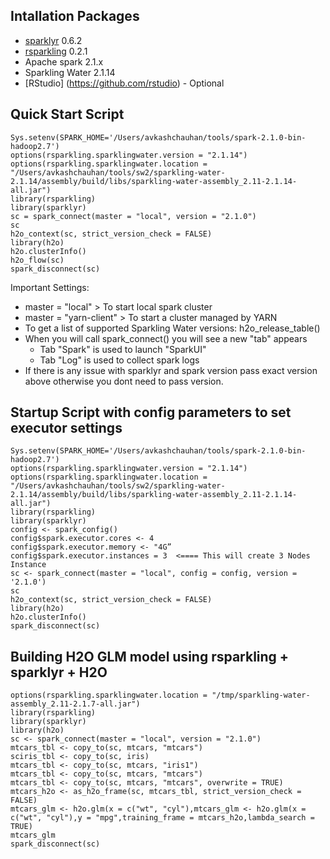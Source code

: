 
## Intallation Packages ##
 - [sparklyr](https://spark.apache.org/docs/latest/sparkr.html) 0.6.2
 - [rsparkling](https://github.com/h2oai/rsparkling) 0.2.1 
 - Apache spark 2.1.x
 - Sparkling Water 2.1.14
 - [RStudio] (https://github.com/rstudio) - Optional 


## Quick Start Script ##
```
Sys.setenv(SPARK_HOME='/Users/avkashchauhan/tools/spark-2.1.0-bin-hadoop2.7')
options(rsparkling.sparklingwater.version = "2.1.14") 
options(rsparkling.sparklingwater.location = "/Users/avkashchauhan/tools/sw2/sparkling-water-2.1.14/assembly/build/libs/sparkling-water-assembly_2.11-2.1.14-all.jar")
library(rsparkling)
library(sparklyr)
sc = spark_connect(master = "local", version = "2.1.0")
sc
h2o_context(sc, strict_version_check = FALSE)
library(h2o)
h2o.clusterInfo()
h2o_flow(sc)
spark_disconnect(sc)
```

Important Settings:
 - master = "local"         > To start local spark cluster
 - master = "yarn-client"   > To start a cluster managed by YARN 
 - To get a list of supported Sparkling Water versions: h2o_release_table()
 - When you will call spark_connect() you will see a new "tab" appears
   - Tab "Spark" is used to launch "SparkUI" 
   - Tab "Log" is used to collect spark logs
 - If there is any issue with sparklyr and spark version pass exact version above otherwise you dont need to pass version.

 
## Startup Script with config parameters to set executor settings ##
```
Sys.setenv(SPARK_HOME='/Users/avkashchauhan/tools/spark-2.1.0-bin-hadoop2.7')
options(rsparkling.sparklingwater.version = "2.1.14") 
options(rsparkling.sparklingwater.location = "/Users/avkashchauhan/tools/sw2/sparkling-water-2.1.14/assembly/build/libs/sparkling-water-assembly_2.11-2.1.14-all.jar")
library(rsparkling)
library(sparklyr)
config <- spark_config()
config$spark.executor.cores <- 4
config$spark.executor.memory <- "4G”
config$spark.executor.instances = 3  <==== This will create 3 Nodes Instance
sc <- spark_connect(master = "local", config = config, version = '2.1.0')
sc
h2o_context(sc, strict_version_check = FALSE)
library(h2o)
h2o.clusterInfo()
spark_disconnect(sc)
```

## Building H2O GLM model using rsparkling + sparklyr + H2O ## 
```
options(rsparkling.sparklingwater.location = "/tmp/sparkling-water-assembly_2.11-2.1.7-all.jar")
library(rsparkling)
library(sparklyr)
library(h2o)
sc <- spark_connect(master = "local", version = "2.1.0")
mtcars_tbl <- copy_to(sc, mtcars, "mtcars")
sciris_tbl <- copy_to(sc, iris)
mtcars_tbl <- copy_to(sc, mtcars, "iris1")
mtcars_tbl <- copy_to(sc, mtcars, "mtcars")
mtcars_tbl <- copy_to(sc, mtcars, "mtcars", overwrite = TRUE)
mtcars_h2o <- as_h2o_frame(sc, mtcars_tbl, strict_version_check = FALSE)
mtcars_glm <- h2o.glm(x = c("wt", "cyl"),mtcars_glm <- h2o.glm(x = c("wt", "cyl"),y = "mpg",training_frame = mtcars_h2o,lambda_search = TRUE)
mtcars_glm
spark_disconnect(sc)

```


